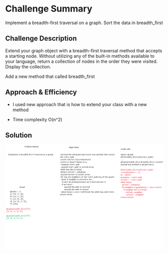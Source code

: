 # Challenge Summary
<!-- Short summary or background information -->
Implement a breadth-first traversal on a graph.
Sort the data in breadth_first

## Challenge Description
<!-- Description of the challenge -->
Extend your graph object with a breadth-first traversal method that accepts a starting node. Without utilizing any of the built-in methods available to your language, return a collection of nodes in the order they were visited. Display the collection.

Add a new method that called breadth_first

## Approach & Efficiency
<!-- What approach did you take? Why? What is the Big O space/time for this approach? -->

- I used new approach that is how to extend your class with a new method

- Time complexity O(n^2)

## Solution
<!-- Embedded whiteboard image -->
<img src="/assets/ch36.png">